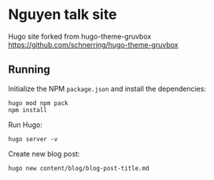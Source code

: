 # Nguyen talk site

Hugo site forked from hugo-theme-gruvbox https://github.com/schnerring/hugo-theme-gruvbox

## Running

Initialize the NPM `package.json` and install the dependencies:

```shell
hugo mod npm pack
npm install
```

Run Hugo:

```shell
hugo server -v
```

Create new blog post:

```shell
hugo new content/blog/blog-post-title.md 
```

